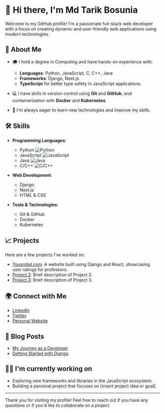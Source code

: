 ﻿# 👋 Hi there, I'm Md Tarik Bosunia

Welcome to my GitHub profile! I'm a passionate full-stack web developer with a focus on creating dynamic and user-friendly web applications using modern technologies.

## 🌟 About Me

- 🎓 I hold a degree in Computing and have hands-on experience with:
  - **Languages**: Python, JavaScript, C, C++, Java
  - **Frameworks**: Django, Next.js
  - **TypeScript** for better type safety in JavaScript applications.
  
- 💻 I have skills in version control using **Git** and **GitHub**, and containerization with **Docker** and **Kubernetes**.

- 🚀 I'm always eager to learn new technologies and improve my skills. 

## 🛠️ Skills

- **Programming Languages**: 
  - Python ![Python](https://img.shields.io/badge/Python-3.8-blue)
  - JavaScript ![JavaScript](https://img.shields.io/badge/JavaScript-ES6-yellow)
  - Java ![Java](https://img.shields.io/badge/Java-11-red)
  - C/C++ ![C/C++](https://img.shields.io/badge/C/C%2B%2B-11-forestgreen)

- **Web Development**:
  - Django
  - Next.js
  - HTML & CSS

- **Tools & Technologies**:
  - Git & GitHub
  - Docker
  - Kubernetes

## 📈 Projects

Here are a few projects I've worked on:

- [Yousrobd.com](https://yousrobd.com): A website built using Django and React, showcasing user ratings for professors.
- [Project 2](https://github.com/yourusername/project2): Brief description of Project 2.
- [Project 3](https://github.com/yourusername/project3): Brief description of Project 3.

## 🌍 Connect with Me

- [LinkedIn](https://www.linkedin.com/in/cpp-thunder)
- [Twitter](https://twitter.com/yourusername)
- [Personal Website](https://yourwebsite.com)

## 📝 Blog Posts

- [My Journey as a Developer](https://yourblog.com/your-post)
- [Getting Started with Django](https://yourblog.com/your-post)

## 🧑‍💻 I'm currently working on

- Exploring new frameworks and libraries in the JavaScript ecosystem.
- Building a personal project that focuses on [insert project idea or goal].

---

Thank you for visiting my profile! Feel free to reach out if you have any questions or if you'd like to collaborate on a project. 

